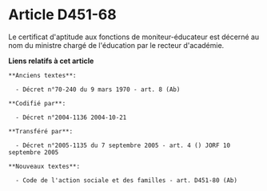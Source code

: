 # Article D451-68

Le certificat d'aptitude aux fonctions de moniteur-éducateur est décerné au nom du ministre chargé de l'éducation par le
recteur d'académie.

**Liens relatifs à cet article**

	**Anciens textes**:

	  - Décret n°70-240 du 9 mars 1970 - art. 8 (Ab)

	**Codifié par**:

	  - Décret n°2004-1136 2004-10-21

	**Transféré par**:

	  - Décret n°2005-1135 du 7 septembre 2005 - art. 4 () JORF 10 septembre 2005

	**Nouveaux textes**:

	  - Code de l'action sociale et des familles - art. D451-80 (Ab)
